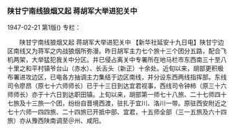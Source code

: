 ### 陕甘宁南线狼烟又起  蒋胡军大举进犯关中

1947-02-21
第1版()
专栏：

　　陕甘宁南线狼烟又起
    蒋胡军大举进犯关中
    【新华社延安十九日电】陕甘宁边区南线又为蒋军之内战狼烟所弥漫。昨日胡军主力七个旅十三个团分五路，配合飞机两架，大举猛犯我关中分区。并已侵占离关中专署所在地马栏市东西南三十至八十里之和平村镇爷台山（赤水）、长舌头（新正）十余处。近旬以来，胡部更积极布署进攻边区，已电各方抽调主力集结于边区南线，并分设东西两线指挥部。东线司令廖昂（原七十六师师长）已于十三日到达宜君视事，西线司令钟柿（原三十六师师长）亦于十六日到达职田镇。上旬以来，胡部第一师七十八旅、二十七师四十七旅及十三旅一个团，纷纷自晋境西渡，驻扎于宜川、洛川一带。原驻西安附近之七十六师一四四旅、二十四旅已开抵中部、宜君，十五师全部（三一五旅及六十四旅）亦从豫西陕南调至＠州、咸阳。
